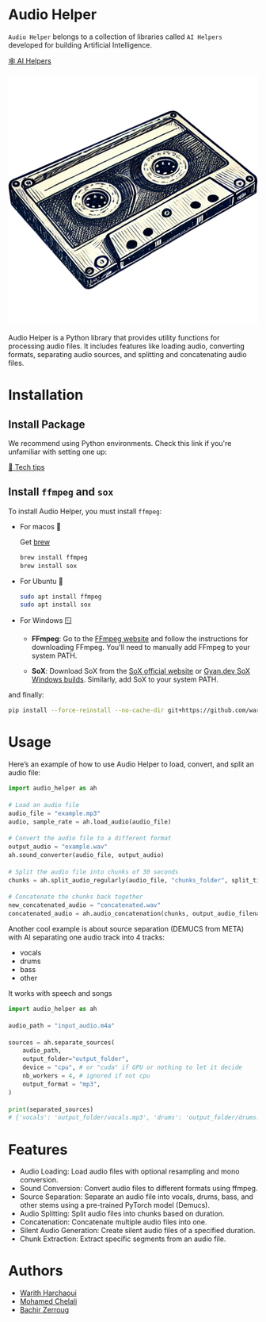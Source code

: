 # Audio Helper

`Audio Helper` belongs to a collection of libraries called `AI Helpers` developed for building Artificial Intelligence.

[🕸️ AI Helpers](https://harchaoui.org/warith/ai-helpers)

[![logo](logo.png)](https://harchaoui.org/warith/ai-helpers)

Audio Helper is a Python library that provides utility functions for processing audio files. It includes features like loading audio, converting formats, separating audio sources, and splitting and concatenating audio files.

# Installation

## Install Package

We recommend using Python environments. Check this link if you're unfamiliar with setting one up:

[🥸 Tech tips](https://harchaoui.org/warith/4ml/#install)

## Install `ffmpeg` and `sox`
To install Audio Helper, you must install `ffmpeg`:

- For macos 🍎
  
  Get [brew](https://brew.sh)
  ```bash
  brew install ffmpeg
  brew install sox
  ```
- For Ubuntu 🐧
  ```bash
  sudo apt install ffmpeg
  sudo apt install sox
  ```
- For Windows 🪟
  - **FFmpeg**: Go to the [FFmpeg website](https://ffmpeg.org/download.html) and follow the instructions for downloading FFmpeg. You'll need to manually add FFmpeg to your system PATH.
  
  - **SoX**: Download SoX from the [SoX official website](http://sox.sourceforge.net/) or [Gyan.dev SoX Windows builds](https://www.gyan.dev/ffmpeg/builds/). Similarly, add SoX to your system PATH.


and finally:

```bash
pip install --force-reinstall --no-cache-dir git+https://github.com/warith-harchaoui/audio-helper.git@main
```

# Usage
Here’s an example of how to use Audio Helper to load, convert, and split an audio file:

```python
import audio_helper as ah

# Load an audio file
audio_file = "example.mp3"
audio, sample_rate = ah.load_audio(audio_file)

# Convert the audio file to a different format
output_audio = "example.wav"
ah.sound_converter(audio_file, output_audio)

# Split the audio file into chunks of 30 seconds
chunks = ah.split_audio_regularly(audio_file, "chunks_folder", split_time=30.0)

# Concatenate the chunks back together
new_concatenated_audio = "concatenated.wav"
concatenated_audio = ah.audio_concatenation(chunks, output_audio_filename = new_concatenated_audio)
```

Another cool example is about source separation (DEMUCS from META) with AI separating one audio track into 4 tracks:
- vocals
- drums
- bass
- other

It works with speech and songs

```python
import audio_helper as ah

audio_path = "input_audio.m4a"

sources = ah.separate_sources(
    audio_path,
    output_folder="output_folder",
    device = "cpu", # or "cuda" if GPU or nothing to let it decide
    nb_workers = 4, # ignored if not cpu
    output_format = "mp3",
)

print(separated_sources)
# {'vocals': 'output_folder/vocals.mp3', 'drums': 'output_folder/drums.mp3', 'bass': 'output_folder/bass.mp3', 'other': 'output_folder/other.mp3'}
```

# Features
- Audio Loading: Load audio files with optional resampling and mono conversion.
- Sound Conversion: Convert audio files to different formats using ffmpeg.
- Source Separation: Separate an audio file into vocals, drums, bass, and other stems using a pre-trained PyTorch model (Demucs).
- Audio Splitting: Split audio files into chunks based on duration.
- Concatenation: Concatenate multiple audio files into one.
- Silent Audio Generation: Create silent audio files of a specified duration.
- Chunk Extraction: Extract specific segments from an audio file.

# Authors
 - [Warith Harchaoui](https://harchaoui.org/warith)
 - [Mohamed Chelali](https://mchelali.github.io)
 - [Bachir Zerroug](https://www.linkedin.com/in/bachirzerroug)

